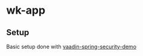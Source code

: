 # wk-app

## Setup
Basic setup done with [vaadin-spring-security-demo](https://github.com/JenoDK/vaadin-spring-security-demo)